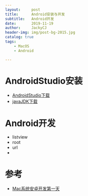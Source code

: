 ```yaml
---
layout:     post
title:      Android安装与开发
subtitle:   Android开发
date:       2019-11-19
author:     JackyCJ
header-img: img/post-bg-2015.jpg
catalog: true
tags:
    - MacOS
    - Android

---
```



# AndroidStudio安装


+ [AndroidStudio下载](http://www.android-studio.org)
+ [javaJDK下载](http://www.oracle.com/technetwork/java/javase/downloads/jdk8-downloads-2133151.html)


# Android开发
+ listview
+ root
+ url
+



# 参考
+ [Mac系统安卓开发第一天](https://www.jianshu.com/p/476028723435)
